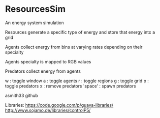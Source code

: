 # ResourcesSim

An energy system simulation

Resources generate a specific type of energy and store that energy into a grid

Agents collect energy from bins at varying rates depending on their specialty

Agents specialty is mapped to RGB values

Predators collect energy from agents

w : toggle window
a : toggle agents
r : toggle regions
g : toggle grid
p : toggle predators
x : remove predators
'space' : spawn predators

asmith33 github

Libraries:
https://code.google.com/p/guava-libraries/
http://www.sojamo.de/libraries/controlP5/

